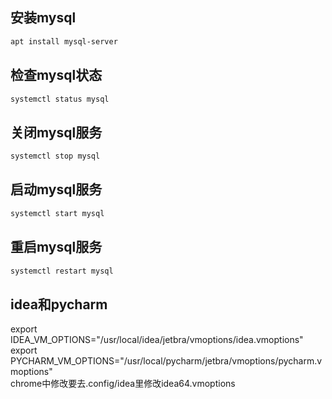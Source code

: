 ## 安装mysql
``` sh  
apt install mysql-server  
```  

## 检查mysql状态  
``` sh
systemctl status mysql  
```

## 关闭mysql服务  
``` sh
systemctl stop mysql  
```

## 启动mysql服务  
``` sh
systemctl start mysql  
```

## 重启mysql服务  
``` sh
systemctl restart mysql
```

## idea和pycharm
export IDEA_VM_OPTIONS="/usr/local/idea/jetbra/vmoptions/idea.vmoptions"  
export PYCHARM_VM_OPTIONS="/usr/local/pycharm/jetbra/vmoptions/pycharm.vmoptions"  
chrome中修改要去.config/idea里修改idea64.vmoptions
